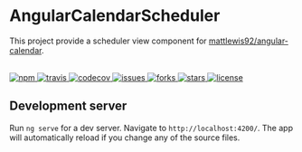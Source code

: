 # AngularCalendarScheduler

This project provide a scheduler view component for [mattlewis92/angular-calendar](https://github.com/mattlewis92/angular-calendar).

<br>
<a href="https://www.npmjs.com/package/angular-calendar-scheduler">
    <img src="https://badge.fury.io/js/angular-calendar-scheduler.svg" alt="npm">
</a> 
<a href="https://travis-ci.org/bm-software/angular-calendar-scheduler">
    <img src="https://travis-ci.org/bm-software/angular-calendar-scheduler.svg?branch=master" alt="travis">
</a> 
<a href="https://codecov.io/gh/bm-software/angular-calendar-scheduler">
    <img src="https://codecov.io/gh/bm-software/angular-calendar-scheduler/branch/master/graph/badge.svg" alt="codecov">
</a>
<a href="hhttps://github.com/bm-software/angular-calendar-scheduler/issues">
    <img src="https://img.shields.io/github/issues/bm-software/angular-calendar-scheduler.svg" alt="issues">
</a>
<a href="https://github.com/bm-software/angular-calendar-scheduler">
    <img src="https://img.shields.io/github/forks/bm-software/angular-calendar-scheduler.svg" alt="forks">
</a>
<a href="https://github.com/bm-software/angular-calendar-scheduler">
    <img src="https://img.shields.io/github/stars/bm-software/angular-calendar-scheduler.svg" alt="stars">
</a>
<a href="https://github.com/bm-software/angular-calendar-scheduler">
    <img src="https://img.shields.io/github/license/bm-software/angular-calendar-scheduler.svg" alt="license">
</a>

## Development server

Run `ng serve` for a dev server. Navigate to `http://localhost:4200/`. The app will automatically reload if you change any of the source files.
